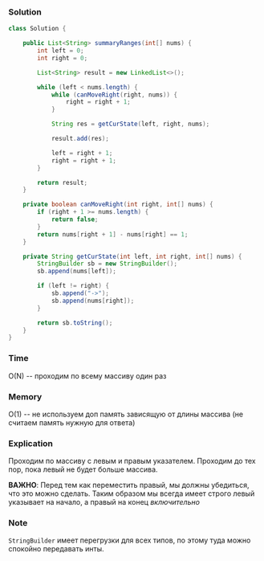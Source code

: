 ### Solution
```java
class Solution {

    public List<String> summaryRanges(int[] nums) {
        int left = 0;
        int right = 0;

        List<String> result = new LinkedList<>();

        while (left < nums.length) {
            while (canMoveRight(right, nums)) {
                right = right + 1;
            }

            String res = getCurState(left, right, nums);

            result.add(res);

            left = right + 1;
            right = right + 1;
        }

        return result;
    }

    private boolean canMoveRight(int right, int[] nums) {
        if (right + 1 >= nums.length) {
            return false;
        }
        return nums[right + 1] - nums[right] == 1;
    }

    private String getCurState(int left, int right, int[] nums) {
        StringBuilder sb = new StringBuilder();
        sb.append(nums[left]);

        if (left != right) {
            sb.append("->");
            sb.append(nums[right]);
        }

        return sb.toString();
    }
}
```
### Time
O(N) -- проходим по всему массиву один раз
### Memory
O(1) -- не используем доп память зависящую от длины массива (не считаем память нужную для ответа)
### Explication
Проходим по массиву с левым и правым указателем. Проходим до тех пор, пока левый не будет больше массива.

**ВАЖНО**: Перед тем как переместить правый, мы должны убедиться, что это можно сделать. Таким образом мы всегда имеет 
строго левый указывает на начало, а правый на конец _включительно_

### Note
`StringBuilder` имеет перегрузки для всех типов, по этому туда можно спокойно передавать инты.
